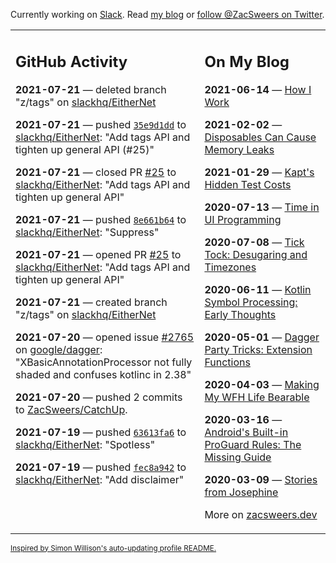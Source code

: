 Currently working on [Slack](https://slack.com/). Read [my blog](https://zacsweers.dev/) or [follow @ZacSweers on Twitter](https://twitter.com/ZacSweers).

<table><tr><td valign="top" width="60%">

## GitHub Activity
<!-- githubActivity starts -->
**2021-07-21** — deleted branch "z/tags" on [slackhq/EitherNet](https://api.github.com/repos/slackhq/EitherNet)

**2021-07-21** — pushed [`35e9d1dd`](https://github.com/slackhq/EitherNet/commit/35e9d1ddaab5f9077bc8f42eb6f74e5adb412694) to [slackhq/EitherNet](https://api.github.com/repos/slackhq/EitherNet): "Add tags API and tighten up general API (#25)"

**2021-07-21** — closed PR [#25](https://api.github.com/repos/slackhq/EitherNet/pulls/25) to [slackhq/EitherNet](https://api.github.com/repos/slackhq/EitherNet): "Add tags API and tighten up general API"

**2021-07-21** — pushed [`8e661b64`](https://github.com/slackhq/EitherNet/commit/8e661b647f64231d0dffea8d57c5f88323df37e3) to [slackhq/EitherNet](https://api.github.com/repos/slackhq/EitherNet): "Suppress"

**2021-07-21** — opened PR [#25](https://api.github.com/repos/slackhq/EitherNet/pulls/25) to [slackhq/EitherNet](https://api.github.com/repos/slackhq/EitherNet): "Add tags API and tighten up general API"

**2021-07-21** — created branch "z/tags" on [slackhq/EitherNet](https://api.github.com/repos/slackhq/EitherNet)

**2021-07-20** — opened issue [#2765](https://api.github.com/repos/google/dagger/issues/2765) on [google/dagger](https://api.github.com/repos/google/dagger): "XBasicAnnotationProcessor not fully shaded and confuses kotlinc in 2.38"

**2021-07-20** — pushed 2 commits to [ZacSweers/CatchUp](https://api.github.com/repos/ZacSweers/CatchUp).

**2021-07-19** — pushed [`63613fa6`](https://github.com/slackhq/EitherNet/commit/63613fa68852c9b77f9836eca211a68ba2782f17) to [slackhq/EitherNet](https://api.github.com/repos/slackhq/EitherNet): "Spotless"

**2021-07-19** — pushed [`fec8a942`](https://github.com/slackhq/EitherNet/commit/fec8a942ab832adfd4ae1c47ac53d7f0690ea633) to [slackhq/EitherNet](https://api.github.com/repos/slackhq/EitherNet): "Add disclaimer"
<!-- githubActivity ends -->
</td><td valign="top" width="40%">

## On My Blog
<!-- blog starts -->
**2021-06-14** — [How I Work](https://www.zacsweers.dev/how-i-work/)

**2021-02-02** — [Disposables Can Cause Memory Leaks](https://www.zacsweers.dev/disposables-can-cause-memory-leaks/)

**2021-01-29** — [Kapt's Hidden Test Costs](https://www.zacsweers.dev/kapts-hidden-test-costs/)

**2020-07-13** — [Time in UI Programming](https://www.zacsweers.dev/time-in-ui/)

**2020-07-08** — [Tick Tock: Desugaring and Timezones](https://www.zacsweers.dev/ticktock-desugaring-timezones/)

**2020-06-11** — [Kotlin Symbol Processing: Early Thoughts](https://www.zacsweers.dev/kotlin-symbol-processor-early-thoughts/)

**2020-05-01** — [Dagger Party Tricks: Extension Functions](https://www.zacsweers.dev/dagger-party-tricks-extension-functions/)

**2020-04-03** — [Making My WFH Life Bearable](https://www.zacsweers.dev/making-wfh-life-bearable/)

**2020-03-16** — [Android's Built-in ProGuard Rules: The Missing Guide](https://www.zacsweers.dev/android-proguard-rules/)

**2020-03-09** — [Stories from Josephine](https://www.zacsweers.dev/stories-from-josephine/)
<!-- blog ends -->
More on [zacsweers.dev](https://zacsweers.dev/)
</td></tr></table>

<sub><a href="https://simonwillison.net/2020/Jul/10/self-updating-profile-readme/">Inspired by Simon Willison's auto-updating profile README.</a></sub>